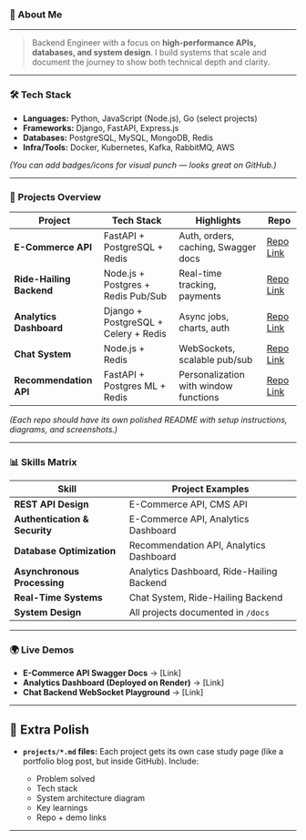 ### 🚀 About Me
---

> Backend Engineer with a focus on **high-performance APIs, databases, and system design**. I build systems that scale and document the journey to show both technical depth and clarity.

---

### 🛠 Tech Stack

* **Languages:** Python, JavaScript (Node.js), Go (select projects)
* **Frameworks:** Django, FastAPI, Express.js
* **Databases:** PostgreSQL, MySQL, MongoDB, Redis
* **Infra/Tools:** Docker, Kubernetes, Kafka, RabbitMQ, AWS

*(You can add badges/icons for visual punch — looks great on GitHub.)*

---

### 📂 Projects Overview

| Project                  | Tech Stack                           | Highlights                            | Repo           |
| ------------------------ | ------------------------------------ | ------------------------------------- | -------------- |
| **E-Commerce API**       | FastAPI + PostgreSQL + Redis         | Auth, orders, caching, Swagger docs   | [Repo Link](#) |
| **Ride-Hailing Backend** | Node.js + Postgres + Redis Pub/Sub   | Real-time tracking, payments          | [Repo Link](#) |
| **Analytics Dashboard**  | Django + PostgreSQL + Celery + Redis | Async jobs, charts, auth              | [Repo Link](#) |
| **Chat System**          | Node.js + Redis                      | WebSockets, scalable pub/sub          | [Repo Link](#) |
| **Recommendation API**   | FastAPI + Postgres ML + Redis        | Personalization with window functions | [Repo Link](#) |

*(Each repo should have its own polished README with setup instructions, diagrams, and screenshots.)*

---

### 📊 Skills Matrix

| Skill                         | Project Examples                          |
| ----------------------------- | ----------------------------------------- |
| **REST API Design**           | E-Commerce API, CMS API                   |
| **Authentication & Security** | E-Commerce API, Analytics Dashboard       |
| **Database Optimization**     | Recommendation API, Analytics Dashboard   |
| **Asynchronous Processing**   | Analytics Dashboard, Ride-Hailing Backend |
| **Real-Time Systems**         | Chat System, Ride-Hailing Backend         |
| **System Design**             | All projects documented in `/docs`        |

---

### 🌍 Live Demos

* **E-Commerce API Swagger Docs** → \[Link]
* **Analytics Dashboard (Deployed on Render)** → \[Link]
* **Chat Backend WebSocket Playground** → \[Link]

---

## 📖 Extra Polish

* **`projects/*.md` files:** Each project gets its own case study page (like a portfolio blog post, but inside GitHub). Include:

  * Problem solved
  * Tech stack
  * System architecture diagram
  * Key learnings
  * Repo + demo links
---
